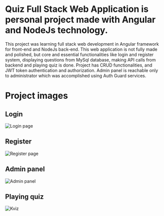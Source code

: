 # Quiz Full Stack Web Application is personal project made with Angular and NodeJs technology.

This project was learning full stack web development in Angular framework for front-end and NodeJs back-end.
This web application is not fully made and polished, but core and essential functionalities like login and register system, 
displaying questions from MySql database, making API calls from backend and playing quiz is done.
Project has CRUD functionalities, and JWT token authentication and authorization.
Admin panel is reachable only to administrator which was accomplished using Auth Guard services.

# Project images

## Login
![Login page](https://github.com/user-attachments/assets/92a01b02-8255-456f-a35d-e22f05fe8d64)

## Register
![Register page](https://github.com/user-attachments/assets/a01b4773-205f-42d0-9a1b-7f3ab77acb02)

## Admin panel
![Admin panel](https://github.com/user-attachments/assets/50ac99bf-bd26-4409-b0f4-c8854b19331e)

## Playing quiz
![Kviz](https://github.com/user-attachments/assets/1722884c-d32a-4ce3-8343-a417a5d2ab4d)



